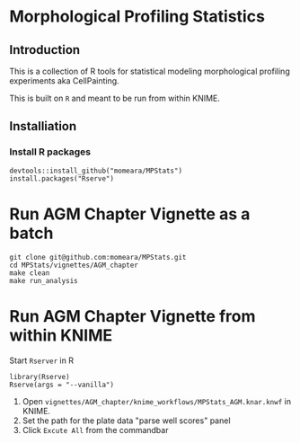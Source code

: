 

# Morphological Profiling Statistics

## Introduction

This is a collection of R tools for statistical modeling morphological profiling experiments aka CellPainting.

This is built on `R` and meant to be run from within KNIME.

## Installiation

### Install R packages

    devtools::install_github("momeara/MPStats")
    install.packages("Rserve")

# Run AGM Chapter Vignette as a batch

    git clone git@github.com:momeara/MPStats.git
    cd MPStats/vignettes/AGM_chapter
    make clean
    make run_analysis
    
# Run AGM Chapter Vignette from within KNIME

Start `Rserver` in R

    library(Rserve)
    Rserve(args = "--vanilla")

1.  Open `vignettes/AGM_chapter/knime_workflows/MPStats_AGM.knar.knwf` in KNIME.
2.  Set the path for the plate data "parse well scores" panel
3.  Click `Excute All` from the commandbar


    